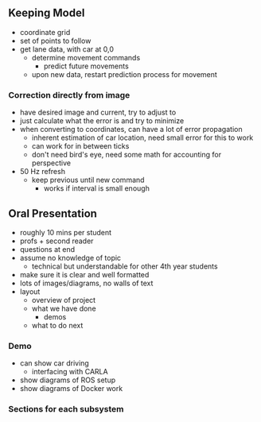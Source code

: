 ## Keeping Model
- coordinate grid
- set of points to follow
- get lane data, with car at 0,0
	- determine movement commands
		- predict future movements
	- upon new data, restart prediction process for movement
### Correction directly from image
- have desired image and current, try to adjust to 
- just calculate what the error is and try to minimize
- when converting to coordinates, can have a lot of error propagation
	- inherent estimation of car location, need small error for this to work
	- can work for in between ticks
	- don't need bird's eye, need some math for accounting for perspective
- 50 Hz refresh
	- keep previous until new command
		- works if interval is small enough


## Oral Presentation
- roughly 10 mins per student
- profs + second reader
- questions at end
- assume no knowledge of topic
	- technical but understandable for other 4th year students
- make sure it is clear and well formatted
- lots of images/diagrams, no walls of text
- layout
	- overview of project
	- what we have done
		- demos
	- what to do next
### Demo
- can show car driving
	- interfacing with CARLA
- show diagrams of ROS setup
- show diagrams of Docker work
### Sections for each subsystem
